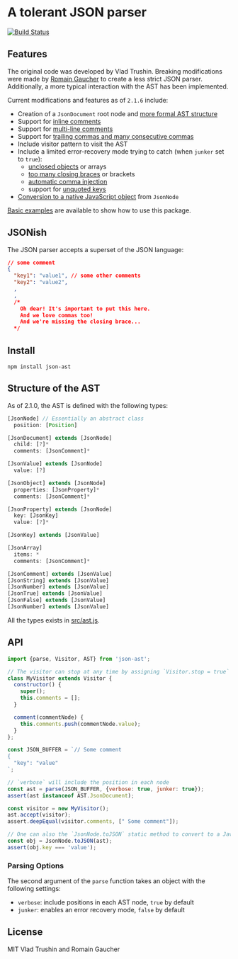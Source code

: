 # A tolerant JSON parser

[![Build Status](https://travis-ci.org/neuroo/json-ast.svg?branch=master)](https://travis-ci.org/neuroo/json-ast)

## Features
The original code was developed by Vlad Trushin. Breaking modifications were made by [Romain Gaucher](https://twitter.com/rgaucher) to create a less strict JSON parser. Additionally, a more typical interaction with the AST has been implemented.

Current modifications and features as of `2.1.6` include:
* Creation of a `JsonDocument` root node and [more formal AST structure](./src/ast.js)
* Support for [inline comments](./test/cases/comment-in-object.json)
* Support for [multi-line comments](./test/cases/multi-line-comments-in-object.js)
* Support for [trailing commas and many consecutive commas](./test/cases/object-trailing-commas.json)
* Include visitor pattern to visit the AST
* Include a limited error-recovery mode trying to catch (when `junker` set to `true`):
  * [unclosed objects](./test/cases/object-unclosed-junker.json) or arrays
  * [too many closing braces](./test/cases/redundant-symbols-junker.json) or brackets
  * [automatic comma injection](./test/cases/asi-junker.json)
  * support for [unquoted keys](./test/cases/unquoted-keys-junker.json)
* [Conversion to a native JavaScript object](./test/index.js#L172) from `JsonNode`

[Basic examples](./examples/) are available to show how to use this package.

## JSONish
The JSON parser accepts a superset of the JSON language:
```json
// some comment
{
  "key1": "value1", // some other comments
  "key2": "value2",
  ,
  ,
  /*
    Oh dear! It's important to put this here.
    And we love commas too!
    And we're missing the closing brace...
  */
```

## Install
```shell
npm install json-ast
```

## Structure of the AST
As of 2.1.0, the AST is defined with the following types:

```javascript
[JsonNode] // Essentially an abstract class
  position: [Position]

[JsonDocument] extends [JsonNode]
  child: [?]*
  comments: [JsonComment]*

[JsonValue] extends [JsonNode]
  value: [?]

[JsonObject] extends [JsonNode]
  properties: [JsonProperty]*
  comments: [JsonComment]*

[JsonProperty] extends [JsonNode]
  key: [JsonKey]
  value: [?]*

[JsonKey] extends [JsonValue]

[JsonArray]
  items: *
  comments: [JsonComment]*

[JsonComment] extends [JsonValue]
[JsonString] extends [JsonValue]
[JsonNumber] extends [JsonValue]
[JsonTrue] extends [JsonValue]
[JsonFalse] extends [JsonValue]
[JsonNumber] extends [JsonValue]
```

All the types exists in [src/ast.js](src/ast.js).

## API
```javascript
import {parse, Visitor, AST} from 'json-ast';

// The visitor can stop at any time by assigning `Visitor.stop = true`
class MyVisitor extends Visitor {
  constructor() {
    super();
    this.comments = [];
  }

  comment(commentNode) {
    this.comments.push(commentNode.value);
  }
};

const JSON_BUFFER = `// Some comment
{
  "key": "value"
`;

// `verbose` will include the position in each node
const ast = parse(JSON_BUFFER, {verbose: true, junker: true});
assert(ast instanceof AST.JsonDocument);

const visitor = new MyVisitor();
ast.accept(visitor);
assert.deepEqual(visitor.comments, [" Some comment"]);

// One can also the `JsonNode.toJSON` static method to convert to a JavaScript object
const obj = JsonNode.toJSON(ast);
assert(obj.key === 'value');
```

### Parsing Options
The second argument of the `parse` function takes an object with the following settings:
* `verbose`: include positions in each AST node, `true` by default
* `junker`: enables an error recovery mode, `false` by default

## License
MIT Vlad Trushin and Romain Gaucher
